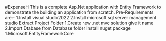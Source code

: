 #ExpenseH
This is a complete Asp.Net application with Entity Framework to demonstrate the building an application from scratch.
Pre-Requirements are:-
1.Install visual studio2022
2.Install microsoft sql server management studio
Extract Project Folder
1.Create new .net mvc solution give it name 
2.Import Dtabase from Database folder 
Install nuget package
1.Microsoft.EntityFrameworkCore
